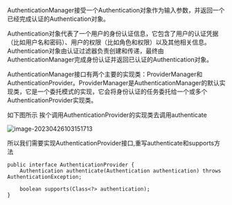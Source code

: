 AuthenticationManager接受一个Authentication对象作为输入参数，并返回一个已经完成认证的Authentication对象。

Authentication对象代表了一个用户的身份认证信息，它包含了用户的认证凭据（比如用户名和密码）、用户的权限（比如角色和权限）以及其他相关信息。Authentication对象由认证过滤器负责创建和传递，最终由AuthenticationManager完成身份认证并返回已认证的Authentication对象。

AuthenticationManager接口有两个主要的实现类：ProviderManager和AuthenticationProvider。ProviderManager是AuthenticationManager的默认实现类，它是一个委托模式的实现，它会将身份认证的任务委托给一个或多个AuthenticationProvider实现类。

如下图所示  挨个调用AuthenticationProvider的实现类去调用authenticate

![image-20230426103151713](https://janekko.oss-cn-hangzhou.aliyuncs.com/imgimage-20230426103151713.png)

所以我们需要实现AuthenticationProvider接口,重写authenticate和supports方法

```
public interface AuthenticationProvider {
    Authentication authenticate(Authentication authentication) throws AuthenticationException;

    boolean supports(Class<?> authentication);
}
```

